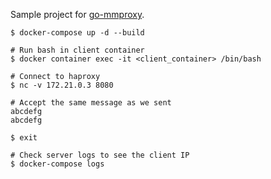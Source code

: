 Sample project for [go-mmproxy](https://github.com/path-network/go-mmproxy).

```
$ docker-compose up -d --build

# Run bash in client container
$ docker container exec -it <client_container> /bin/bash 

# Connect to haproxy
$ nc -v 172.21.0.3 8080

# Accept the same message as we sent
abcdefg
abcdefg

$ exit

# Check server logs to see the client IP
$ docker-compose logs
```
